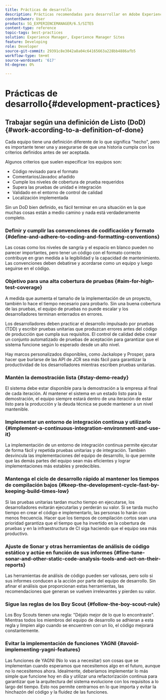 ```yaml
---
title: Prácticas de desarrollo
description: Prácticas recomendadas para desarrollar en Adobe Experience Manager.
contentOwner: User
products: SG_EXPERIENCEMANAGER/6.5/SITES
content-type: reference
topic-tags: best-practices
solution: Experience Manager, Experience Manager Sites
feature: Developing
role: Developer
source-git-commit: 29391c8e3042a8a04c64165663a228bb4886afb5
workflow-type: tm+mt
source-wordcount: '617'
ht-degree: 0%

---
```


# Prácticas de desarrollo{#development-practices}

## Trabajar según una definición de Listo (DoD) {#work-according-to-a-definition-of-done}

Cada equipo tiene una definición diferente de lo que significa &quot;hecho&quot;, pero es importante tener una y asegurarse de que una historia cumpla con los criterios definidos antes de ser aceptada.

Algunos criterios que suelen especificar los equipos son:

* Código revisado para el formato
* Comentarios/Javadoc añadido
* Cumple los niveles de cobertura de prueba requeridos
* Supera las pruebas de unidad e integración
* Validado en el entorno de control de calidad
* Localización implementada

Sin un DoD bien definido, es fácil terminar en una situación en la que muchas cosas están a medio camino y nada está verdaderamente completo.

### Definir y cumplir las convenciones de codificación y formato {#define-and-adhere-to-coding-and-formatting-conventions}

Las cosas como los niveles de sangría y el espacio en blanco pueden no parecer importantes, pero tener un código con el formato correcto contribuye en gran medida a la legibilidad y la capacidad de mantenimiento. Las convenciones deben debatirse y acordarse como un equipo y luego seguirse en el código.

### Objetivo para una alta cobertura de pruebas  {#aim-for-high-test-coverage}

A medida que aumenta el tamaño de la implementación de un proyecto, también lo hace el tiempo necesario para probarlo. Sin una buena cobertura de las pruebas, el equipo de pruebas no puede escalar y los desarrolladores terminan enterrados en errores.

Los desarrolladores deben practicar el desarrollo impulsado por pruebas (TDD) y escribir pruebas unitarias que produzcan errores antes del código de producción que cumpla sus requisitos. El control de calidad debe crear un conjunto automatizado de pruebas de aceptación para garantizar que el sistema funcione según lo esperado desde un alto nivel.

Hay marcos personalizados disponibles, como Jackalope y Prosper, para hacer que burlarse de las API de JCR sea más fácil para garantizar la productividad de los desarrolladores mientras escriben pruebas unitarias.

### Mantén la demostración lista {#stay-demo-ready}

El sistema debe estar disponible para la demostración a la empresa al final de cada iteración. Al mantener el sistema en un estado listo para la demostración, el equipo siempre estará dentro de una iteración de estar listo para la producción y la deuda técnica se puede mantener a un nivel mantenible.

### Implementar un entorno de integración continua y utilizarlo {#implement-a-continuous-integration-environment-and-use-it}

La implementación de un entorno de integración continua permite ejecutar de forma fácil y repetida pruebas unitarias y de integración. También desvincula las implementaciones del equipo de desarrollo, lo que permite que las demás partes del equipo sean más eficientes y lograr implementaciones más estables y predecibles.

### Mantenga el ciclo de desarrollo rápido al mantener los tiempos de compilación bajos {#keep-the-development-cycle-fast-by-keeping-build-times-low}

Si las pruebas unitarias tardan mucho tiempo en ejecutarse, los desarrolladores evitarán ejecutarlas y perderán su valor. Si se tarda mucho tiempo en crear el código e implementarlo, las personas lo harán con menos frecuencia. Hacer que los tiempos de compilación cortos sean una prioridad garantiza que el tiempo que ha invertido en la cobertura de pruebas y en la infraestructura de CI siga haciendo que el equipo sea más productivo.

### Ajuste de Sonar y otras herramientas de análisis de código estático y actúe en función de sus informes {#fine-tune-sonar-and-other-static-code-analysis-tools-and-act-on-their-reports}

Las herramientas de análisis de código pueden ser valiosas, pero solo si sus informes conducen a la acción por parte del equipo de desarrollo. Sin afinar el análisis que proporcionan estas herramientas, las recomendaciones que generan se vuelven irrelevantes y pierden su valor.

### Sigue las reglas de los Boy Scout {#follow-the-boy-scout-rule}

Los Boy Scouts tienen una regla: &quot;Déjalo mejor de lo que lo encontraste&quot;. Mientras todos los miembros del equipo de desarrollo se adhieran a esta regla y limpien algo cuando se encuentren con un lío, el código mejorará constantemente.

### Evitar la implementación de funciones YAGNI {#avoid-implementing-yagni-features}

Las funciones de YAGNI (No lo vas a necesitar) son cosas que se implementan cuando esperamos que necesitemos algo en el futuro, aunque no lo necesitemos ahora. Idealmente, deberíamos implementar lo más simple que funcione hoy en día y utilizar una refactorización continua para garantizar que la arquitectura del sistema evolucione con los requisitos a lo largo del tiempo. Esto nos permite centrarnos en lo que importa y evitar la hinchazón del código y la fluidez de las funciones.
